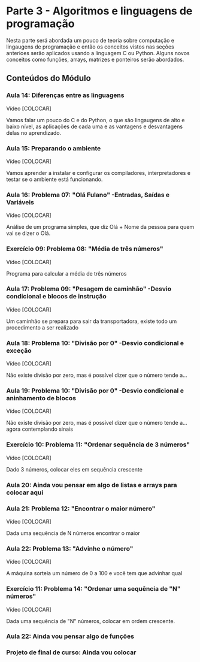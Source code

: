 # Parte 3 - Algoritmos e linguagens de programação

Nesta parte será abordada um pouco de teoria sobre computação e lingaugens de programação e então os conceitos vistos nas seções anterioes serão aplicados usando a linguagem C ou Python. Alguns novos conceitos como funções, arrays, matrizes e ponteiros serão abordados.

## Conteúdos do Módulo

### Aula 14: Diferenças entre as linguagens
Vídeo [COLOCAR]

Vamos falar um pouco do C e do Python, o que são lingaugens de alto e baixo nível, as aplicações de cada uma e as vantagens e desvantagens delas no aprendizado.

### Aula 15: Preparando o ambiente
Vídeo [COLOCAR]

Vamos aprender a instalar e configurar os compiladores, interpretadores e testar se o ambiente está funcionando.

### Aula 16: Problema 07: "Olá Fulano" -Entradas, Saídas e Variáveis
Vídeo [COLOCAR]

Análise de um programa simples, que diz Olá + Nome da pessoa para quem vai se dizer o Olá.

### Exercício 09: Problema 08: "Média de três números"
Vídeo [COLOCAR]

Programa para calcular a média de três números

### Aula 17: Problema 09: "Pesagem de caminhão" -Desvio condicional e blocos de instrução
Vídeo [COLOCAR]

Um caminhão se prepara para sair da transportadora, existe todo um procedimento a ser realizado

### Aula 18: Problema 10: "Divisão por 0" -Desvio condicional e exceção
Vídeo [COLOCAR]

Não existe divisão por zero, mas é possível dizer que o número tende a...

### Aula 19: Problema 10: "Divisão por 0" -Desvio condicional e aninhamento de blocos
Vídeo [COLOCAR]

Não existe divisão por zero, mas é possível dizer que o número tende a... agora contemplando sinais

### Exercício 10: Problema 11: "Ordenar sequência de 3 números"
Vídeo [COLOCAR]

Dado 3 números, colocar eles em sequência crescente

### Aula 20: Ainda vou pensar em algo de listas e arrays para colocar aqui

### Aula 21: Problema 12: "Encontrar o maior número"
Vídeo [COLOCAR]

Dada uma sequência de N números encontrar o maior

### Aula 22: Problema 13: "Advinhe o número"
Vídeo [COLOCAR]

A máquina sorteia um número de 0 a 100 e você tem que advinhar qual

### Exercício 11: Problema 14: "Ordenar uma sequência de "N" números"
Vídeo [COLOCAR]

Dada uma sequência de "N" números, colocar em ordem crescente.

### Aula 22: Ainda vou pensar algo de funções

### Projeto de final de curso: Ainda vou colocar





